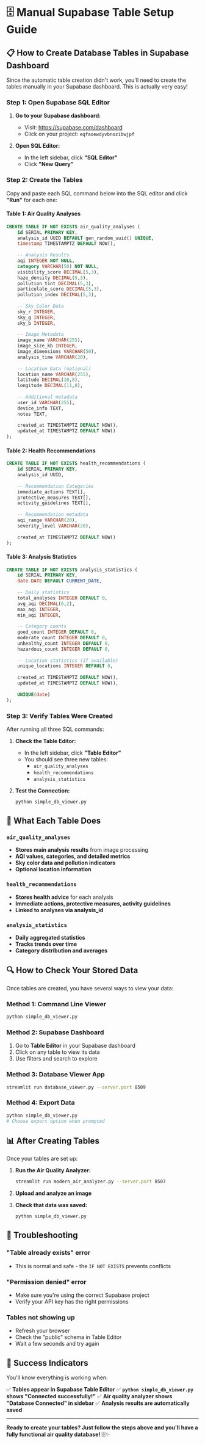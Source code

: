 # 🗄️ Manual Supabase Table Setup Guide

## 📋 How to Create Database Tables in Supabase Dashboard

Since the automatic table creation didn't work, you'll need to create the tables manually in your Supabase dashboard. This is actually very easy!

### Step 1: Open Supabase SQL Editor

1. **Go to your Supabase dashboard:**
   - Visit: https://supabase.com/dashboard
   - Click on your project: `eqfaoewdyvbnozibwjpf`

2. **Open SQL Editor:**
   - In the left sidebar, click **"SQL Editor"**
   - Click **"New Query"**

### Step 2: Create the Tables

Copy and paste each SQL command below into the SQL editor and click **"Run"** for each one:

#### Table 1: Air Quality Analyses
```sql
CREATE TABLE IF NOT EXISTS air_quality_analyses (
    id SERIAL PRIMARY KEY,
    analysis_id UUID DEFAULT gen_random_uuid() UNIQUE,
    timestamp TIMESTAMPTZ DEFAULT NOW(),
    
    -- Analysis Results
    aqi INTEGER NOT NULL,
    category VARCHAR(50) NOT NULL,
    visibility_score DECIMAL(5,3),
    haze_density DECIMAL(5,3),
    pollution_tint DECIMAL(5,3),
    particulate_score DECIMAL(5,3),
    pollution_index DECIMAL(5,3),
    
    -- Sky Color Data
    sky_r INTEGER,
    sky_g INTEGER,
    sky_b INTEGER,
    
    -- Image Metadata
    image_name VARCHAR(255),
    image_size_kb INTEGER,
    image_dimensions VARCHAR(50),
    analysis_time VARCHAR(20),
    
    -- Location Data (optional)
    location_name VARCHAR(255),
    latitude DECIMAL(10,8),
    longitude DECIMAL(11,8),
    
    -- Additional metadata
    user_id VARCHAR(255),
    device_info TEXT,
    notes TEXT,
    
    created_at TIMESTAMPTZ DEFAULT NOW(),
    updated_at TIMESTAMPTZ DEFAULT NOW()
);
```

#### Table 2: Health Recommendations
```sql
CREATE TABLE IF NOT EXISTS health_recommendations (
    id SERIAL PRIMARY KEY,
    analysis_id UUID,
    
    -- Recommendation Categories
    immediate_actions TEXT[],
    protective_measures TEXT[],
    activity_guidelines TEXT[],
    
    -- Recommendation metadata
    aqi_range VARCHAR(20),
    severity_level VARCHAR(20),
    
    created_at TIMESTAMPTZ DEFAULT NOW()
);
```

#### Table 3: Analysis Statistics
```sql
CREATE TABLE IF NOT EXISTS analysis_statistics (
    id SERIAL PRIMARY KEY,
    date DATE DEFAULT CURRENT_DATE,
    
    -- Daily statistics
    total_analyses INTEGER DEFAULT 0,
    avg_aqi DECIMAL(6,2),
    max_aqi INTEGER,
    min_aqi INTEGER,
    
    -- Category counts
    good_count INTEGER DEFAULT 0,
    moderate_count INTEGER DEFAULT 0,
    unhealthy_count INTEGER DEFAULT 0,
    hazardous_count INTEGER DEFAULT 0,
    
    -- Location statistics (if available)
    unique_locations INTEGER DEFAULT 0,
    
    created_at TIMESTAMPTZ DEFAULT NOW(),
    updated_at TIMESTAMPTZ DEFAULT NOW(),
    
    UNIQUE(date)
);
```

### Step 3: Verify Tables Were Created

After running all three SQL commands:

1. **Check the Table Editor:**
   - In the left sidebar, click **"Table Editor"**
   - You should see three new tables:
     - `air_quality_analyses`
     - `health_recommendations`
     - `analysis_statistics`

2. **Test the Connection:**
   ```bash
   python simple_db_viewer.py
   ```

## 🎯 What Each Table Does

### `air_quality_analyses`
- **Stores main analysis results** from image processing
- **AQI values, categories, and detailed metrics**
- **Sky color data and pollution indicators**
- **Optional location information**

### `health_recommendations`
- **Stores health advice** for each analysis
- **Immediate actions, protective measures, activity guidelines**
- **Linked to analyses via analysis_id**

### `analysis_statistics`
- **Daily aggregated statistics**
- **Tracks trends over time**
- **Category distribution and averages**

## 🔍 How to Check Your Stored Data

Once tables are created, you have several ways to view your data:

### Method 1: Command Line Viewer
```bash
python simple_db_viewer.py
```

### Method 2: Supabase Dashboard
1. Go to **Table Editor** in your Supabase dashboard
2. Click on any table to view its data
3. Use filters and search to explore

### Method 3: Database Viewer App
```bash
streamlit run database_viewer.py --server.port 8509
```

### Method 4: Export Data
```bash
python simple_db_viewer.py
# Choose export option when prompted
```

## 📊 After Creating Tables

Once your tables are set up:

1. **Run the Air Quality Analyzer:**
   ```bash
   streamlit run modern_air_analyzer.py --server.port 8507
   ```

2. **Upload and analyze an image**

3. **Check that data was saved:**
   ```bash
   python simple_db_viewer.py
   ```

## 🚨 Troubleshooting

### "Table already exists" error
- This is normal and safe - the `IF NOT EXISTS` prevents conflicts

### "Permission denied" error
- Make sure you're using the correct Supabase project
- Verify your API key has the right permissions

### Tables not showing up
- Refresh your browser
- Check the "public" schema in Table Editor
- Wait a few seconds and try again

## 🎉 Success Indicators

You'll know everything is working when:

✅ **Tables appear in Supabase Table Editor**
✅ **`python simple_db_viewer.py` shows "Connected successfully!"**
✅ **Air quality analyzer shows "Database Connected" in sidebar**
✅ **Analysis results are automatically saved**

---

**Ready to create your tables? Just follow the steps above and you'll have a fully functional air quality database!** 🗄️✨